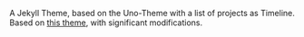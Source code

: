 A Jekyll Theme, based on the Uno-Theme with a list of projects as Timeline.
Based on [this theme](https://www.zuehlke.cloud/), with significant modifications.
